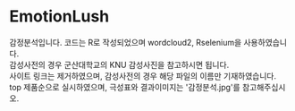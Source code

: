 # EmotionLush
감정분석입니다. 코드는 R로 작성되었으며 wordcloud2, Rselenium을 사용하였습니다.<br>
감성사전의 경우 군산대학교의 KNU 감성사진을 참고하시면 됩니다.<br>
사이트 링크는 제거하였으며, 감성사전의 경우 해당 파일의 이름만 기재하였습니다.<br>
top 제품순으로 실시하였으며, 극성표와 결과이미지는 '감정분석.jpg'를 참고해주십시오.
